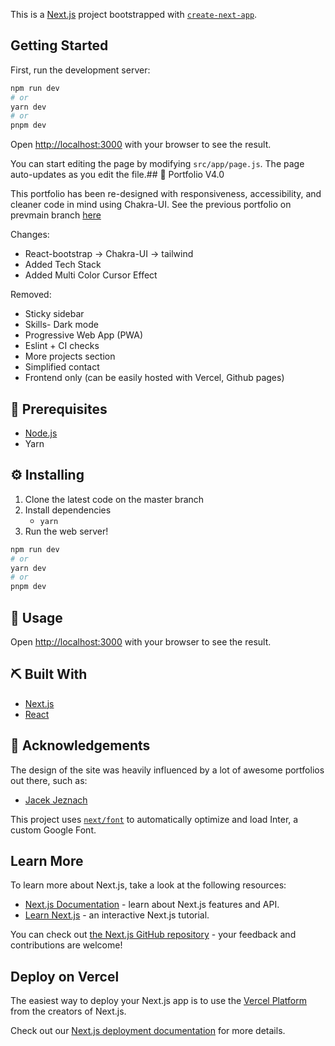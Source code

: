 This is a [Next.js](https://nextjs.org/) project bootstrapped with [`create-next-app`](https://github.com/vercel/next.js/tree/canary/packages/create-next-app).

## Getting Started

First, run the development server:

```bash
npm run dev
# or
yarn dev
# or
pnpm dev
```

Open [http://localhost:3000](http://localhost:3000) with your browser to see the result.

You can start editing the page by modifying `src/app/page.js`. The page auto-updates as you edit the file.## 🚀 Portfolio V4.0

This portfolio has been re-designed with responsiveness, accessibility, and cleaner code in mind using Chakra-UI.
See the previous portfolio on prevmain branch [here](https://github.com/exrelativity/exrelativity.github.io.git)

Changes:

- React-bootstrap -> Chakra-UI -> tailwind
- Added Tech Stack
- Added Multi Color Cursor Effect

Removed:

- Sticky sidebar
- Skills- Dark mode
- Progressive Web App (PWA)
- Eslint + CI checks
- More projects section
- Simplified contact
- Frontend only (can be easily hosted with Vercel, Github pages)



## 💼 Prerequisites

- [Node.js](https://nodejs.org/en/download/)
- Yarn

## ⚙️ Installing

1. Clone the latest code on the master branch
2. Install dependencies
   - `yarn`
3. Run the web server!

```bash
npm run dev
# or
yarn dev
# or
pnpm dev
```


## 🎈 Usage

Open [http://localhost:3000](http://localhost:3000) with your browser to see the result.

## ⛏️ Built With

- [Next.js](https://nextjs.org/)
- [React](https://reactjs.org/)

## 📗 Acknowledgements

The design of the site was heavily influenced by a lot of awesome portfolios out there, such as:

- <a href="https://jacekjeznach.com/">Jacek Jeznach</a>


This project uses [`next/font`](https://nextjs.org/docs/basic-features/font-optimization) to automatically optimize and load Inter, a custom Google Font.

## Learn More

To learn more about Next.js, take a look at the following resources:

- [Next.js Documentation](https://nextjs.org/docs) - learn about Next.js features and API.
- [Learn Next.js](https://nextjs.org/learn) - an interactive Next.js tutorial.

You can check out [the Next.js GitHub repository](https://github.com/vercel/next.js/) - your feedback and contributions are welcome!

## Deploy on Vercel

The easiest way to deploy your Next.js app is to use the [Vercel Platform](https://vercel.com/new?utm_medium=default-template&filter=next.js&utm_source=create-next-app&utm_campaign=create-next-app-readme) from the creators of Next.js.

Check out our [Next.js deployment documentation](https://nextjs.org/docs/deployment) for more details.
